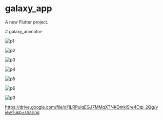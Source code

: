 # galaxy_app

A new Flutter project.

#   g a l a x y _ a n i m a t o r - 

![p1](https://github.com/user-attachments/assets/6eb3ee06-08b1-4cc5-af37-96ea6de0e594)


![p2](https://github.com/user-attachments/assets/202582cc-1865-4fa1-ae73-654f5c097ad8)


![p3](https://github.com/user-attachments/assets/b21c38d8-f9a0-46fd-af6e-28a04baa396d)


![p4](https://github.com/user-attachments/assets/7d27e260-2c90-43d3-a3bd-84f879c860ab)


![p5](https://github.com/user-attachments/assets/79b882b6-200f-4cca-be1c-d394aa6cd2a2)


![p6](https://github.com/user-attachments/assets/60381bf1-b77e-482e-98b4-3b5cea6f3839)


![p3](https://github.com/user-attachments/assets/565ec681-a273-4c86-9d37-8710fb9f07ec)



https://drive.google.com/file/d/1LRPuIqEGJ7MMqXTNKQmkiSre4Ctp_2Qg/view?usp=sharing





 
 
